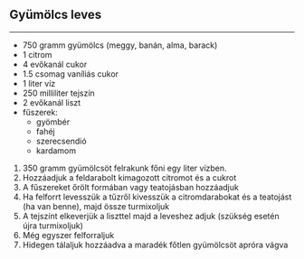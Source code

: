 ## Gyümölcs leves

------------------------------------------------------------------------------------------------------------------------

-   750 gramm gyümölcs (meggy, banán, alma, barack)
-   1 citrom
-   4 evőkanál cukor
-   1.5 csomag vaníliás cukor
-   1 liter víz
-   250 milliliter tejszín
-   2 evőkanál liszt
-   fűszerek:
    -   gyömbér
    -   fahéj
    -   szerecsendió
    -   kardamom

1.  350 gramm gyümölcsöt felrakunk főni egy liter vízben.
1.  Hozzáadjuk a feldarabolt kimagozott citromot és a cukrot
1.  A fűszereket őrölt formában vagy teatojásban hozzáadjuk
1.  Ha felforrt levesszük a tűzről kivesszük a citromdarabokat és a teatojást (ha van benne), majd össze turmixoljuk
1.  A tejszínt elkeverjük a liszttel majd a leveshez adjuk (szükség esetén újra turmixoljuk)
1.  Még egyszer felforraljuk
1.  Hidegen tálaljuk hozzáadva a maradék főtlen gyümölcsöt apróra vágva

